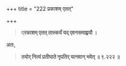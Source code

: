 +++
title = "222 प्रकाशम् एतत्"

+++
> प्**रकाशम् एतत् तास्कर्यं यद् एवनसमाह्वयौ ।**

अतः,

> **तयोर् नित्यं प्रतीघाते नृपतिर् यत्नवान् भवेत्  ॥ ९.२२२ ॥**
